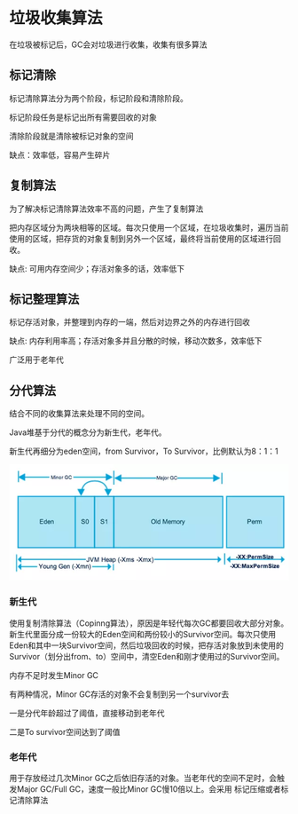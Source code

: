 # 垃圾收集算法

在垃圾被标记后，GC会对垃圾进行收集，收集有很多算法

## 标记清除

标记清除算法分为两个阶段，标记阶段和清除阶段。

标记阶段任务是标记出所有需要回收的对象

清除阶段就是清除被标记对象的空间

缺点：效率低，容易产生碎片



## 复制算法

为了解决标记清除算法效率不高的问题，产生了复制算法

把内存区域分为两块相等的区域。每次只使用一个区域，在垃圾收集时，遍历当前使用的区域，把存货的对象复制到另外一个区域，最终将当前使用的区域进行回收。

缺点: 可用内存空间少；存活对象多的话，效率低下



## 标记整理算法

标记存活对象，并整理到内存的一端，然后对边界之外的内存进行回收

缺点: 内存利用率高；存活对象多并且分散的时候，移动次数多，效率低下

广泛用于老年代

## 分代算法

结合不同的收集算法来处理不同的空间。

Java堆基于分代的概念分为新生代，老年代。

新生代再细分为eden空间，from Survivor，To Survivor，比例默认为8：1：1

![](image/64adff0.png)

### 新生代

使用复制清除算法（Copinng算法），原因是年轻代每次GC都要回收大部分对象。新生代里面分成一份较大的Eden空间和两份较小的Survivor空间。每次只使用Eden和其中一块Survivor空间，然后垃圾回收的时候，把存活对象放到未使用的Survivor（划分出from、to）空间中，清空Eden和刚才使用过的Survivor空间。

内存不足时发生Minor GC

有两种情况，Minor GC存活的对象不会复制到另一个survivor去

一是分代年龄超过了阈值，直接移动到老年代

二是To survivor空间达到了阈值

### 老年代

用于存放经过几次Minor GC之后依旧存活的对象。当老年代的空间不足时，会触发Major GC/Full GC，速度一般比Minor GC慢10倍以上。会采用 标记压缩或者标记清除算法

